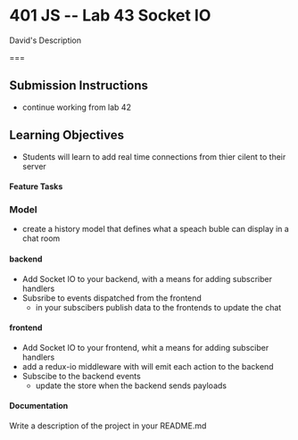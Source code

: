 401 JS --  Lab 43 Socket IO
===
David's Description

===
## Submission Instructions
* continue working from lab 42
  
## Learning Objectives  
* Students will learn to add real time connections from thier cilent to their server

#### Feature Tasks  
### Model 
* create a history model that defines what a speach buble can display in a chat room

#### backend
* Add Socket IO to your backend, with a means for adding subscriber handlers 
* Subsribe to events dispatched from the frontend
  * in your subscibers publish data to the frontends to update the chat

#### frontend 
* Add Socket IO to your frontend, whit a means for adding subsciber handlers
* add a redux-io middleware with will emit each action to the backend
* Subscibe to the backend events
  * update the store when the backend sends payloads

####  Documentation  
Write a description of the project in your README.md
